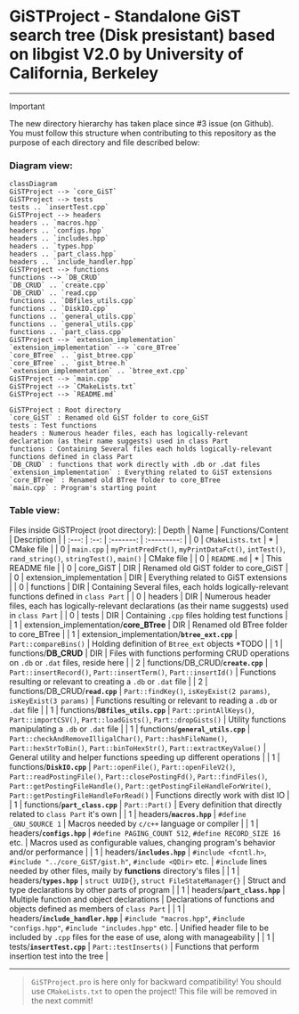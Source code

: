 # GiSTProject - Standalone GiST search tree (Disk presistant) based on libgist V2.0 by University of California, Berkeley
-------------------------------------------------------------------------------------------------------------------------
> [!IMPORTANT]  
> The new directory hierarchy has taken place since #3 issue (on Github).
> You must follow this structure when contributing to this repository as the purpose of each directory and file described below:
 
### Diagram view:
```mermaid
classDiagram
GiSTProject --> `core_GiST`
GiSTProject --> tests
tests .. `insertTest.cpp`
GiSTProject --> headers
headers .. `macros.hpp`
headers .. `configs.hpp`
headers .. `includes.hpp`
headers .. `types.hpp`
headers .. `part_class.hpp`
headers .. `include_handler.hpp`
GiSTProject --> functions
functions --> `DB_CRUD`
`DB_CRUD` .. `create.cpp`
`DB_CRUD` .. `read.cpp`
functions .. `DBfiles_utils.cpp`
functions .. `DiskIO.cpp`
functions .. `general_utils.cpp`
functions .. `general_utils.cpp`
functions .. `part_class.cpp`
GiSTProject --> `extension_implementation`
`extension_implementation` --> `core_BTree`
`core_BTree` .. `gist_btree.cpp`
`core_BTree` .. `gist_btree.h`
`extension_implementation` .. `btree_ext.cpp`
GiSTProject --> `main.cpp`
GiSTProject --> `CMakeLists.txt`
GiSTProject --> `README.md`

GiSTProject : Root directory
`core_GiST` : Renamed old GiST folder to core_GiST
tests : Test functions
headers : Numerous header files, each has logically-relevant declaration (as their name suggests) used in class Part
functions : Containing Several files each holds logically-relevant functions defined in class Part
`DB_CRUD` : functions that work directly with .db or .dat files
`extension_implementation` : Everything related to GiST extensions
`core_BTree` : Renamed old BTree folder to core_BTree
`main.cpp` : Program's starting point
```

### Table view:
Files inside GiSTProject (root directory):
| Depth | Name | Functions/Content | Description |
| :---: | :--: | :-------: | :---------: |
| 0 | `CMakeLists.txt` | * | CMake file |
| 0 | `main.cpp` | `myPrintPredFct()`, `myPrintDataFct()`, `intTest()`, `rand_string()`, `stringTest()`, `main()` | CMake file |
| 0 | `README.md` | * | This README file |
| 0 | core_GiST | DIR | Renamed old GiST folder to core_GiST |
| 0 | extension_implementation | DIR | Everything related to GiST extensions |
| 0 | functions | DIR | Containing Several files, each holds logically-relevant functions defined in `class Part` |
| 0 | headers | DIR | Numerous header files, each has logically-relevant declarations (as their name suggests) used in `class Part` |
| 0 | tests | DIR | Containing `.cpp` files holding test functions |
| 1 | extension_implementation/**core_BTree** | DIR | Renamed old BTree folder to core_BTree |
| 1 | extension_implementation/**`btree_ext.cpp`** | `Part::compareBins()` | Holding definition of `Btree_ext` objects *TODO |
| 1 | functions/**DB_CRUD** | DIR | Files with functions performing CRUD operations on `.db` or `.dat` files, reside here |
| 2 | functions/DB_CRUD/**`create.cpp`** | `Part::insertRecord()`, `Part::insertTerm()`, `Part::insertId()` | Functions resulting or relevant to creating a `.db` or `.dat` file |
| 2 | functions/DB_CRUD/**`read.cpp`** | `Part::findKey()`, `isKeyExist(2 params)`, `isKeyExist(3 params)` | Functions resulting or relevant to reading a `.db` or `.dat` file |
| 1 | functions/**`DBfiles_utils.cpp`** | `Part::printAllKeys()`, `Part::importCSV()`, `Part::loadGists()`, `Part::dropGists()` | Utility functions manipulating a `.db` or `.dat` file |
| 1 | functions/**`general_utils.cpp`** | `Part::checkAndRemoveIlligalChar()`, `Part::hashFileName()`, `Part::hexStrToBin()`, `Part::binToHexStr()`, `Part::extractKeyValue()` | General utility and helper functions speeding up different operations |
| 1 | functions/**`DiskIO.cpp`** | `Part::openFile()`, `Part::openFileV2()`, `Part::readPostingFile()`, `Part::closePostingFd()`, `Part::findFiles()`, `Part::getPostingFileHandle()`, `Part::getPostingFileHandleForWrite()`, `Part::getPostingFileHandleForRead()` | Functions directly work with dist IO |
| 1 | functions/**`part_class.cpp`** | `Part::Part()` | Every definition that directly related to `class Part` it's own |
| 1 | headers/**`macros.hpp`** | `#define _GNU_SOURCE 1` | Macros needed by `c/c++` language or compiler |
| 1 | headers/**`configs.hpp`** | `#define PAGING_COUNT 512`, `#define RECORD_SIZE 16` etc. | Macros used as configurable values, changing program's behavior and/or performance |
| 1 | headers/**`includes.hpp`** | `#include <fcntl.h>`, `#include "../core_GiST/gist.h"`, `#include <QDir>` etc. | `#include` lines needed by other files, maily by **functions** directory's files |
| 1 | headers/**`types.hpp`** | `struct UUID{}`, `struct FileStateManager{}` | Struct and type declarations by other parts of program |
| 1 | headers/**`part_class.hpp`** | Multiple function and object declarations | Declarations of functions and objects defined as members of `class Part` |
| 1 | headers/**`include_handler.hpp`** | `#include "macros.hpp"`, `#include "configs.hpp"`, `#include "includes.hpp"` etc. | Unified header file to be included by `.cpp` files for the ease of use, along with manageability |
| 1 | tests/**`insertTest.cpp`** | `Part::testInserts()` | Functions that perform insertion test into the tree |

------------
> `GiSTProject.pro` is here only for backward compatibility!
> You should use `CMakeLists.txt` to open the project!
> This file will be removed in the next commit!
